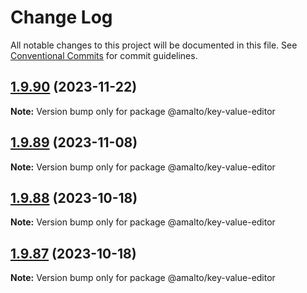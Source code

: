 # Change Log

All notable changes to this project will be documented in this file.
See [Conventional Commits](https://conventionalcommits.org) for commit guidelines.

## [1.9.90](https://github.com/amalto/platform6-ui-components/compare/@amalto/key-value-editor@1.9.89...@amalto/key-value-editor@1.9.90) (2023-11-22)

**Note:** Version bump only for package @amalto/key-value-editor

## [1.9.89](https://github.com/amalto/platform6-ui-components/compare/@amalto/key-value-editor@1.9.88...@amalto/key-value-editor@1.9.89) (2023-11-08)

**Note:** Version bump only for package @amalto/key-value-editor

## [1.9.88](https://github.com/amalto/platform6-ui-components/compare/@amalto/key-value-editor@1.9.87...@amalto/key-value-editor@1.9.88) (2023-10-18)

**Note:** Version bump only for package @amalto/key-value-editor

## [1.9.87](https://github.com/amalto/platform6-ui-components/compare/@amalto/key-value-editor@1.9.86...@amalto/key-value-editor@1.9.87) (2023-10-18)

**Note:** Version bump only for package @amalto/key-value-editor
